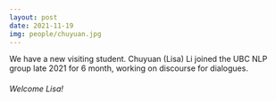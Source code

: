 ```yaml
---
layout: post
date: 2021-11-19
img: people/chuyuan.jpg
---
```


We have a new visiting student. Chuyuan (Lisa) Li joined the UBC NLP group late 2021 for 6 month, working on discourse for dialogues. 

###### Welcome Lisa!

<br>
